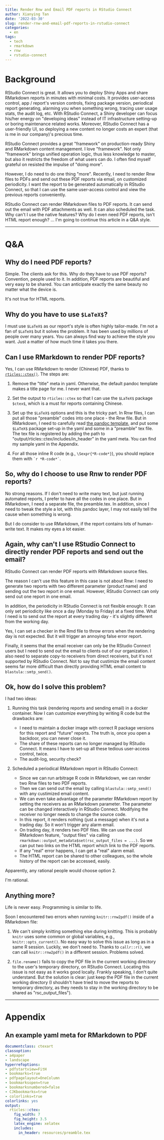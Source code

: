 ```yaml
---
title: Render Rnw and Email PDF reports in RStudio Connect
author: Xianying Tan
date: '2022-03-30'
slug: render-rnw-and-email-pdf-reports-in-rstudio-connect
categories:
  - en
tags:
  - tech
  - rmarkdown
  - rnw
  - rstudio-connect
---
```


# Background

RStudio Connect is great. It allows you to deploy Shiny Apps and share RMarkdown reports in minutes with minimal costs. It provides user-access control, app / report's version controls, fixing package version, periodical report generating, alarming you when something wrong, tracing user usage stats, the audit log, etc. With RStudio Connect, a Shiny developer can focus his/her energy on "developing ideas" instead of IT infrastructure setting-up or boring maintenance related works. Moreover, RStudio Connect has a user-friendly UI, so deploying a new content no longer costs an expert (that is me in our company)'s precious time.

RStudio Connect provides a great "framework" on production-ready Shiny and RMarkdown content management. I love "framework". Not only "framework" brings unified operation logic, thus less knowledge to master, but also it restricts the freedom of what users can do. I often find myself grateful on resisted the impulse of "doing more".

However, I do need to do one thing "more". Recently, I need to render Rnw files to PDFs and send out these PDF reports via email, on customized periodicity. I want the report to be generated automatically in RStudio Connect, so that I can use the same user-access control and view the previous reports conveniently.

RStudio Connect can render RMarkdown files to PDF reports. It can send out the email with PDF attachments as well. It can also scheduled the task. Why can't I use the native features? Why do I even need PDF reports, isn't HTML report enough? ... I'm going to continue this article in a Q&A style.

---

# Q&A

## Why do I need PDF reports?

Simple. The clients ask for this. Why do they have to use PDF reports? Convention, people used to it. In addition, PDF reports are beautiful and very easy to be shared. You can anticipate exactly the same beauty no matter what the device is. 

It's not true for HTML reports.


## Why do you have to use `$LaTeX$`?

I must use `$LaTeX$` as our report's style is often highly tailor-made. I'm not a fan of `$LaTeX$` but it solves the problem. It has been used by millions of people over many years. You can always find way to achieve the style you want. Just a matter of how much time it takes you there.

## Can I use RMarkdown to render PDF reports?

Yes, I can use RMarkdown to render (Chinese) PDF, thanks to [`rticles::ctex()`](https://github.com/rstudio/rticles/blob/main/inst/rmarkdown/templates/ctex/skeleton/skeleton.Rmd). The steps are: 

1. Remove the "title" meta in yaml. Otherwise, the default pandoc template makes a title page for me. I never want that.

1. Set the output to `rticles::ctex` so that I can use the `$LaTeX$` package `$ctex$`, which is a must for reports containing Chinese.

1. Set up the `$LaTeX$` options and this is the tricky part. In Rnw files, I can put all those "preamble" codes into one place - the Rnw file. But in RMarkdown, I need to carefully read [the pandoc template](https://github.com/jgm/pandoc/blob/master/data/templates/default.latex), and put some `$LaTeX$` package set-up in the yaml and some in a "preamble" tex file. The tex file is registered by adding the path to "output/rticles::ctex/includes/in_header" in the yaml meta. You can find my sample yaml in the Appendix.

1. For all those inline R code (e.g., `\Sexpr{*R-code*}`), you should replace them with `` `r *R-code*` ``.

## So, why do I choose to use Rnw to render PDF reports?

No strong reasons. If I don't need to write many text, but just running automated reports, I prefer to have all the codes in one place. But in RMarkdown, I need a separate file, the preamble.tex. In addition, since I need to tweak the style a lot, with this pandoc layer, I may not easily tell the cause when something is wrong.

But I do consider to use RMarkdown, if the report contains lots of human-write text. It makes my eyes a lot easier.

## Again, why can't I use RStudio Connect to directly render PDF reports and send out the email?

RStudio Connect can render PDF reports with RMarkdown source files. 

The reason I can't use this feature in this case is not about Rnw: I need to generate two reports with two different parameter (product name) and sending out the two report in one email. However, RStudio Connect can only send out one report in one email.

In addition, the periodicity in RStudio Connect is not flexible enough: It can only set periodicity like once a day (Monday to Friday) at a fixed time. What I need is to send out the report at every trading day - it's slightly different from the working day. 

Yes, I can set a checker in the Rmd file to throw errors when the rendering day is not expected. But it will trigger an annoying false error report.

Finally, it seems that the email receiver can only be the RStudio Connect users but I need to send out the email to clients out of our organization. I also need to separate copy-to receivers from direct receivers, but it's not supported by RStudio Connect. Not to say that custimize the email content seems far more difficult than directly providing HTML email content to `blastula::smtp_send()`.

## Ok, how do I solve this problem?

I had two ideas:

1. Running this task (rendering reports and sending email) in a docker container. Now I can customize everything by writing R code but the drawbacks are:  

    - I need to maintain a docker image with correct R package versions for this report and "future" reports. The truth is, once you open a backdoor, you can never close it.
    - The share of these reports can no longer managed by RStudio Connect. It means I have to set-up all these tedious user-access control, twice.
    - The audit-log, security check?

1. Scheduled a periodical RMarkdown report in RStudio Connect: 

    - Since we can run arbitrage R code in RMarkdown, we can render two Rnw files to two PDF reports.
    - Then we can send out the email by calling `blastula::smtp_send()` with any custimized email content.
    - We can even take advantage of the parameter RMarkdown report by setting the receivers as an RMarkdown parameter. The parameter can be changed interactively in RStudio Connect. Modifying the receiver no longer needs to change the source code.
    - In this report, it renders nothing (just a message) when it's not a trading day. So it won't trigger any alarm email.
    - On trading day, it renders two PDF files. We can use the cool RMarkdown feature, "output files" via calling `rmarkdown::output_metadata$set(rsc_output_files = ...)`. So we can put two links on the HTML report which link to the PDF reports. 
    - If any "real" error happens, I can get a "real" alarm email.
    - The HTML report can be shared to other colleagues, so the whole history of the report can be accessed, easily.
    
Apparently, any rational people would choose option 2. 

I'm rational.

## Anything more?

Life is never easy. Programming is similar to life.

Soon I encountered two errors when running `knitr::rnw2pdf()` inside of a RMarkdown file:

1. We can't simply knitting something else during knitting. This is probably `knitr` uses some common or global variables, e.g., `knitr::opts_current()`. No easy way to solve this issue as long as in a same R session. Luckily, we don't need to. Thanks to `callr::r()`, we can call `knitr::rnw2pdf()` in a different session. Problems solved.

1. `file.rename()` fails to copy the PDF file in the current working directory to the user's temporary directory, on RStudio Connect. Locating this issue is not easy as it works good locally. Frankly speaking, I don't quite understand. But the solution is clear: just keep the PDF file in the current working directory (I shouldn't have tried to move the reports to temporary directory, as they needs to stay in the working directory to be shared as "rsc_output_files"). 

---

# Appendix

## An example yaml meta for RMarkdown to PDF

```yaml
documentclass: ctexart
classoption:
- a4paper
- landscape
hyperrefoptions:
- pdfstartview=FitH
- bookmarks=true
- pdfpagelayout=OneColumn
- bookmarksopen=true
- bookmarksnumbered=false
- CJKbookmarks=true
- colorlinks=true
colorlinks: yes
output:
  rticles::ctex:
    fig_width: 7
    fig_height: 3.5
    latex_engine: xelatex
    includes:
      in_header: resources/preamble.tex
```      
